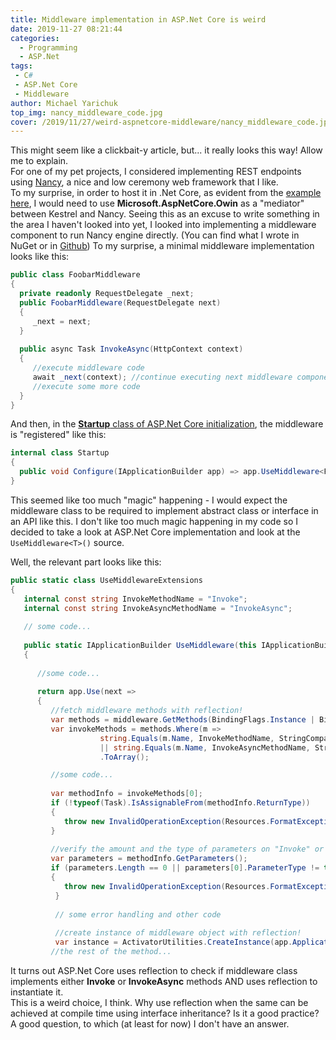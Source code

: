 ```yaml
---
title: Middleware implementation in ASP.Net Core is weird  
date: 2019-11-27 08:21:44  
categories:
  - Programming
  - ASP.Net
tags: 
 - C# 
 - ASP.Net Core
 - Middleware
author: Michael Yarichuk
top_img: nancy_middleware_code.jpg
cover: /2019/11/27/weird-aspnetcore-middleware/nancy_middleware_code.jpg
---
```

This might seem like a clickbait-y article, but... it really looks this way! Allow me to explain.  
For one of my pet projects, I considered implementing REST endpoints using [Nancy](http://nancyfx.org/), a nice and low ceremony web framework that I like.  
To my surprise, in order to host it in .Net Core, as evident from the [example here](https://github.com/NancyFx/Nancy/tree/master/samples/Nancy.Demo.Hosting.Kestrel), I would need to use **Microsoft.AspNetCore.Owin** as a "mediator" between Kestrel and Nancy. Seeing this as an excuse to write something in the area I haven't looked into yet, I looked into implementing a middleware component to run Nancy engine directly.  (You can find what I wrote in NuGet or in [Github](https://github.com/myarichuk/Nancy.Hosting.Kestrel))
To my surprise, a minimal middleware implementation looks like this:  
```cs
public class FoobarMiddleware
{
  private readonly RequestDelegate _next;
  public FoobarMiddleware(RequestDelegate next)
  {
     _next = next;
  }
  
  public async Task InvokeAsync(HttpContext context)
  {
     //execute middleware code     
     await _next(context); //continue executing next middleware components
     //execute some more code
  }
}
```
And then, in the [**Startup** class of ASP.Net Core initialization](https://docs.microsoft.com/en-us/aspnet/core/fundamentals/startup), the middleware is "registered" like this:  
```cs
internal class Startup
{
  public void Configure(IApplicationBuilder app) => app.UseMiddleware<FoobarMiddleware>();
}
```
This seemed like too much "magic" happening - I would expect the middleware class to be required to implement abstract class or interface in an API like this. I don't like too much magic happening in my code so I decided to take a look at ASP.Net Core implementation and look at the  ``UseMiddleware<T>()`` source.  

Well, the relevant part looks like this:
```cs
public static class UseMiddlewareExtensions
{
   internal const string InvokeMethodName = "Invoke";
   internal const string InvokeAsyncMethodName = "InvokeAsync";
   
   // some code...
        
   public static IApplicationBuilder UseMiddleware(this IApplicationBuilder app, Type middleware, params object[] args)
   {
        
      //some code...
            
      return app.Use(next =>
      {
         //fetch middleware methods with reflection!
         var methods = middleware.GetMethods(BindingFlags.Instance | BindingFlags.Public);
         var invokeMethods = methods.Where(m =>
                    string.Equals(m.Name, InvokeMethodName, StringComparison.Ordinal)
                    || string.Equals(m.Name, InvokeAsyncMethodName, StringComparison.Ordinal))
                    .ToArray();

         //some code...           
         
         var methodInfo = invokeMethods[0];
         if (!typeof(Task).IsAssignableFrom(methodInfo.ReturnType))
         {
            throw new InvalidOperationException(Resources.FormatException_UseMiddlewareNonTaskReturnType(InvokeMethodName, InvokeAsyncMethodName, nameof(Task)));
         }
         
         //verify the amount and the type of parameters on "Invoke" or "InvokeAsync"
         var parameters = methodInfo.GetParameters();
         if (parameters.Length == 0 || parameters[0].ParameterType != typeof(HttpContext))
         {
            throw new InvalidOperationException(Resources.FormatException_UseMiddlewareNoParameters(InvokeMethodName, InvokeAsyncMethodName, nameof(HttpContext)));
          }
          
          // some error handling and other code
          
          //create instance of middleware object with reflection!
          var instance = ActivatorUtilities.CreateInstance(app.ApplicationServices, middleware, ctorArgs);
         //the rest of the method...
```
It turns out ASP.Net Core uses reflection to check if middleware class implements either **Invoke** or **InvokeAsync** methods AND uses reflection to instantiate it.  
This is a weird choice, I think. Why use reflection when the same can be achieved at compile time using interface inheritance? Is it a good practice? A good question, to which (at least for now) I don't have an answer.